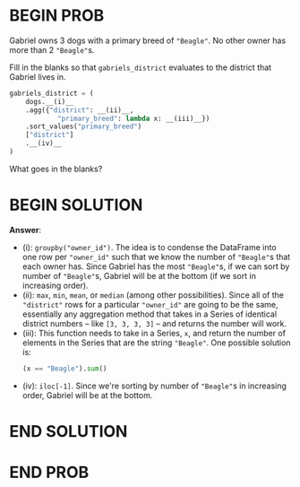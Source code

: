 # BEGIN PROB

Gabriel owns 3 dogs with a primary breed of `"Beagle"`. No other owner
has more than 2 `"Beagle"`s.

Fill in the blanks so that `gabriels_district` evaluates to the district
that Gabriel lives in.

```py
gabriels_district = (
    dogs.__(i)__
    .agg({"district": __(ii)__, 
            "primary_breed": lambda x: __(iii)__})
    .sort_values("primary_breed")
    ["district"]
    .__(iv)__
)
```

What goes in the blanks?

# BEGIN SOLUTION

**Answer**:

- (i): `groupby("owner_id")`. The idea is to condense the DataFrame into one row per `"owner_id"` such that we know the number of `"Beagle"`s that each owner has. Since Gabriel has the most `"Beagle"`s, if we can sort by number of `"Beagle"`s, Gabriel will be at the bottom (if we sort in increasing order).
- (ii): `max`, `min`, `mean`, or `median` (among other possibilities). Since all of the `"district"` rows for a particular `"owner_id"` are going to be the same, essentially any aggregation method that takes in a Series of identical district numbers – like `[3, 3, 3, 3]` – and returns the number will work.
- (iii): This function needs to take in a Series, `x`, and return the number of elements in the Series that are the string `"Beagle"`. One possible solution is:
    ```py
    (x == "Beagle").sum()
    ```
- (iv): `iloc[-1]`. Since we're sorting by number of `"Beagle"`s in increasing order, Gabriel will be at the bottom.

# END SOLUTION

# END PROB